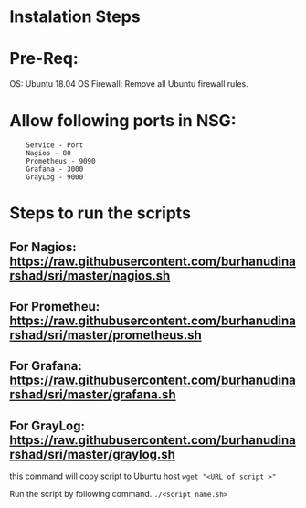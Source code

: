 # Instalation Steps


# Pre-Req: 
OS: Ubuntu 18.04 
OS Firewall: Remove all Ubuntu firewall rules. 

# Allow following ports in NSG:
        Service - Port
        Nagios - 80
        Prometheus - 9090
        Grafana - 3000
        GrayLog - 9000

# Steps to run the scripts 

## For Nagios: https://raw.githubusercontent.com/burhanudinarshad/sri/master/nagios.sh
## For Prometheu: https://raw.githubusercontent.com/burhanudinarshad/sri/master/prometheus.sh
## For Grafana: https://raw.githubusercontent.com/burhanudinarshad/sri/master/grafana.sh
## For GrayLog: https://raw.githubusercontent.com/burhanudinarshad/sri/master/graylog.sh

this command will copy script to Ubuntu host
`wget "<URL of script >" `

Run the script by following command.
`./<script name.sh>` 
